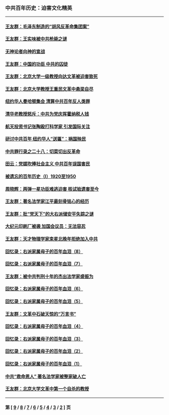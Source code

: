 ### 中共百年历史：迫害文化精英
---
#### [王友群：毛泽东制造的“胡风反革命集团案”](../../pages/nf1176111/n13324909.md?11190430) 
#### [王友群：王实味被中共枪毙之谜](../../pages/nf1176111/n13307502.md?11190430) 
#### [无神论者向神的宣战](../../pages/nf1176111/n13281535.md?11190430) 
#### [王友群：中国的功臣 中共的囚徒](../../pages/nf1176111/n13291790.md?11190430) 
#### [王友群：北京大学一级教授向达文革被迫害致死](../../pages/nf1176111/n13150966.md?11190430) 
#### [王友群：北京大学教授王重民文革中悬梁自尽](../../pages/nf1176111/n13084645.md?11190430) 
#### [纽约华人曼哈顿集会 清算中共百年反人类罪](../../pages/nf1176111/n13084157.md?11190430) 
#### [清华老教授怒斥：中共为党庆挥霍纳税人钱](../../pages/nf1176111/n13071430.md?11190430) 
#### [航天投资书记张陶殴打科学家 引发国际关注](../../pages/nf1176111/n13069132.md?11190430) 
#### [研讨中共百年 纽约华人“送匾”：祸国殃民](../../pages/nf1176111/n13057367.md?11190430) 
#### [中共罪行录之二十八：切菜切出反革命](../../pages/nf1176111/n13030600.md?11190430) 
#### [田云：党媒吹捧社会主义 中共百年误国害民](../../pages/nf1176111/n13006682.md?11190430) 
#### [被遗忘的百年历史（I）1920至1950](../../pages/nf1176111/n12986411.md?11190430) 
#### [周晓辉：两弹一星功臣难逃迫害 核试验遗害至今](../../pages/nf1176111/n12974997.md?11190430) 
#### [王友群：著名法学家江平最刻骨铭心的经历](../../pages/nf1176111/n12970787.md?11190430) 
#### [王友群：批“党天下”的大右派储安平失踪之谜](../../pages/nf1176111/n12954229.md?11190430) 
#### [大纪元印刷厂被袭 加国会议员：无法容忍](../../pages/nf1176111/n12883028.md?11190430) 
#### [王友群：天才物理学家束星北晚年拒绝加入中共](../../pages/nf1176111/n12792913.md?11190430) 
#### [回忆录：右派家属母子的百年血泪（8）](../../pages/nf1176111/n12706196.md?11190430) 
#### [回忆录：右派家属母子的百年血泪（7）](../../pages/nf1176111/n12706191.md?11190430) 
#### [王友群：被中共判刑十年的杰出法学家盛振为](../../pages/nf1176111/n12706141.md?11190430) 
#### [回忆录：右派家属母子的百年血泪（6）](../../pages/nf1176111/n12698863.md?11190430) 
#### [回忆录：右派家属母子的百年血泪（5）](../../pages/nf1176111/n12692515.md?11190430) 
#### [王友群：文革中石破天惊的“万言书”](../../pages/nf1176111/n12690994.md?11190430) 
#### [回忆录：右派家属母子的百年血泪（4）](../../pages/nf1176111/n12686410.md?11190430) 
#### [回忆录：右派家属母子的百年血泪（3）](../../pages/nf1176111/n12683820.md?11190430) 
#### [回忆录：右派家属母子的百年血泪（2）](../../pages/nf1176111/n12679738.md?11190430) 
#### [回忆录：右派家属母子的百年血泪（1）](../../pages/nf1176111/n12678112.md?11190430) 
#### [中共“救命恩人” 著名法学家被整家破人亡](../../pages/nf1176111/n12658168.md?11190430) 
#### [王友群：北京大学文革中第一个自杀的教授](../../pages/nf1176111/n12632697.md?11190430) 

---
#### 第 [ [9](./9.md?11190430) / [8](./8.md?11190430) / [7](./7.md?11190430) / [6](./6.md?11190430) / [5](./5.md?11190430) / [4](./4.md?11190430) / [3](./3.md?11190430) / [2](./2.md?11190430) ] 页
